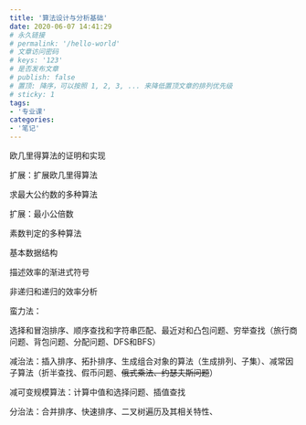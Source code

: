 ```yaml
---
title: '算法设计与分析基础'
date: 2020-06-07 14:41:29
# 永久链接
# permalink: '/hello-world'
# 文章访问密码
# keys: '123'
# 是否发布文章
# publish: false
# 置顶: 降序，可以按照 1, 2, 3, ... 来降低置顶文章的排列优先级
# sticky: 1
tags:
- '专业课'
categories:
- '笔记'
---
```



欧几里得算法的证明和实现

扩展：扩展欧几里得算法

求最大公约数的多种算法

扩展：最小公倍数

素数判定的多种算法

基本数据结构

描述效率的渐进式符号

非递归和递归的效率分析

蛮力法：

选择和冒泡排序、顺序查找和字符串匹配、最近对和凸包问题、穷举查找（旅行商问题、背包问题、分配问题、DFS和BFS）

减治法：插入排序、拓扑排序、生成组合对象的算法（生成排列、子集）、减常因子算法（折半查找、假币问题、~~俄式乘法、约瑟夫斯问题~~）

减可变规模算法：计算中值和选择问题、插值查找

分治法：合并排序、快速排序、二叉树遍历及其相关特性、
